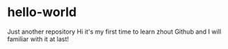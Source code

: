 # hello-world
Just another repository
Hi 
it's my first time to learn zhout Github and I will familiar with it at last!
